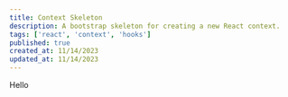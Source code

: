 ```yaml
---
title: Context Skeleton
description: A bootstrap skeleton for creating a new React context.
tags: ['react', 'context', 'hooks']
published: true
created_at: 11/14/2023
updated_at: 11/14/2023
---
```


Hello
